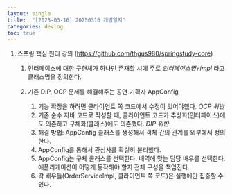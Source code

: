 ```yaml
---
layout: single
title:  "[2025-03-16] 20250316 개발일지"
categories: devlog
toc: true
---
```


1. 스프링 핵심 원리 강의 (https://github.com/thgus980/springstudy-core)
    1. 인터페이스에 대한 구현체가 하나만 존재할 시에 주로 *인터페이스명+impl* 라고 클래스명을 정의한다.

    2. 기존 DIP, OCP 문제를 해결해주는 공연 기획자 AppConfig
        1. 기능 확장을 하려면 클라이언트 쪽 코드에서 수정이 있어야했다. *OCP 위반*
        2. 기존 순수 자바 코드로 작성할 때, 클라이언트 코드가 추상화(인터페이스)에도 의존하고 구체화(클래스)에도 의존했다. *DIP 위반*
        3. 해결 방법: AppConfig 클래스를 생성해서 객체 간의 관계를 외부에서 정의한다.
        4. AppConfig를 통해서 관심사를 확실히 분리했다.
        5. AppConfig는 구체 클래스를 선택한다. 배역에 맞는 담당 배우를 선택한다. 애플리케이션이 어떻게 동작해야 할지 전체 구성을 책임진다.
        6. 각 배우들(OrderServiceImpl, 클라이언트 쪽 코드)은 실행에만 집중할 수 있다.
